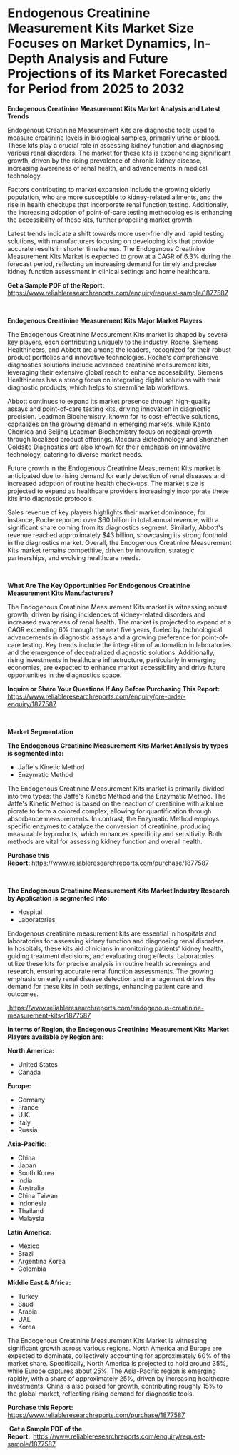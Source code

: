 <p><h1>Endogenous Creatinine Measurement Kits Market Size Focuses on Market Dynamics, In-Depth Analysis and Future Projections of its Market Forecasted for Period from 2025 to 2032</h1></p><p><strong>Endogenous Creatinine Measurement Kits Market Analysis and Latest Trends</strong></p>
<p><p>Endogenous Creatinine Measurement Kits are diagnostic tools used to measure creatinine levels in biological samples, primarily urine or blood. These kits play a crucial role in assessing kidney function and diagnosing various renal disorders. The market for these kits is experiencing significant growth, driven by the rising prevalence of chronic kidney disease, increasing awareness of renal health, and advancements in medical technology.</p><p>Factors contributing to market expansion include the growing elderly population, who are more susceptible to kidney-related ailments, and the rise in health checkups that incorporate renal function testing. Additionally, the increasing adoption of point-of-care testing methodologies is enhancing the accessibility of these kits, further propelling market growth.</p><p>Latest trends indicate a shift towards more user-friendly and rapid testing solutions, with manufacturers focusing on developing kits that provide accurate results in shorter timeframes. The Endogenous Creatinine Measurement Kits Market is expected to grow at a CAGR of 6.3% during the forecast period, reflecting an increasing demand for timely and precise kidney function assessment in clinical settings and home healthcare.</p></p>
<p><strong>Get a Sample PDF of the Report:&nbsp;</strong> <a href="https://www.reliableresearchreports.com/enquiry/request-sample/1877587?utm_campaign=3068&utm_medium=2&utm_source=Github&utm_content=ia&utm_term=14042025&utm_id=endogenous-creatinine-measurement-kits">https://www.reliableresearchreports.com/enquiry/request-sample/1877587</a></p>
<p>&nbsp;</p>
<p><strong>Endogenous Creatinine Measurement Kits Major Market Players</strong></p>
<p><p>The Endogenous Creatinine Measurement Kits market is shaped by several key players, each contributing uniquely to the industry. Roche, Siemens Healthineers, and Abbott are among the leaders, recognized for their robust product portfolios and innovative technologies. Roche's comprehensive diagnostics solutions include advanced creatinine measurement kits, leveraging their extensive global reach to enhance accessibility. Siemens Healthineers has a strong focus on integrating digital solutions with their diagnostic products, which helps to streamline lab workflows.</p><p>Abbott continues to expand its market presence through high-quality assays and point-of-care testing kits, driving innovation in diagnostic precision. Leadman Biochemistry, known for its cost-effective solutions, capitalizes on the growing demand in emerging markets, while Kanto Chemica and Beijing Leadman Biochemistry focus on regional growth through localized product offerings. Maccura Biotechnology and Shenzhen Goldsite Diagnostics are also known for their emphasis on innovative technology, catering to diverse market needs.</p><p>Future growth in the Endogenous Creatinine Measurement Kits market is anticipated due to rising demand for early detection of renal diseases and increased adoption of routine health check-ups. The market size is projected to expand as healthcare providers increasingly incorporate these kits into diagnostic protocols.</p><p>Sales revenue of key players highlights their market dominance; for instance, Roche reported over $60 billion in total annual revenue, with a significant share coming from its diagnostics segment. Similarly, Abbott's revenue reached approximately $43 billion, showcasing its strong foothold in the diagnostics market. Overall, the Endogenous Creatinine Measurement Kits market remains competitive, driven by innovation, strategic partnerships, and evolving healthcare needs.</p></p>
<p>&nbsp;</p>
<p><strong>What Are The Key Opportunities For Endogenous Creatinine Measurement Kits Manufacturers?</strong></p>
<p><p>The Endogenous Creatinine Measurement Kits market is witnessing robust growth, driven by rising incidences of kidney-related disorders and increased awareness of renal health. The market is projected to expand at a CAGR exceeding 6% through the next five years, fueled by technological advancements in diagnostic assays and a growing preference for point-of-care testing. Key trends include the integration of automation in laboratories and the emergence of decentralized diagnostic solutions. Additionally, rising investments in healthcare infrastructure, particularly in emerging economies, are expected to enhance market accessibility and drive future opportunities in the diagnostics space.</p></p>
<p><strong>Inquire or Share Your Questions If Any Before Purchasing This Report:</strong> <a href="https://www.reliableresearchreports.com/enquiry/pre-order-enquiry/1877587?utm_campaign=3068&utm_medium=2&utm_source=Github&utm_content=ia&utm_term=14042025&utm_id=endogenous-creatinine-measurement-kits">https://www.reliableresearchreports.com/enquiry/pre-order-enquiry/1877587</a></p>
<p>&nbsp;</p>
<p><strong>Market Segmentation</strong></p>
<p><strong>The Endogenous Creatinine Measurement Kits Market Analysis by types is segmented into:</strong></p>
<p><ul><li>Jaffe's Kinetic Method</li><li>Enzymatic Method</li></ul></p>
<p><p>The Endogenous Creatinine Measurement Kits market is primarily divided into two types: the Jaffe's Kinetic Method and the Enzymatic Method. The Jaffe's Kinetic Method is based on the reaction of creatinine with alkaline picrate to form a colored complex, allowing for quantification through absorbance measurements. In contrast, the Enzymatic Method employs specific enzymes to catalyze the conversion of creatinine, producing measurable byproducts, which enhances specificity and sensitivity. Both methods are vital for assessing kidney function and overall health.</p></p>
<p><strong>Purchase this Report:&nbsp;</strong><a href="https://www.reliableresearchreports.com/purchase/1877587?utm_campaign=3068&utm_medium=2&utm_source=Github&utm_content=ia&utm_term=14042025&utm_id=endogenous-creatinine-measurement-kits">https://www.reliableresearchreports.com/purchase/1877587</a></p>
<p>&nbsp;</p>
<p><strong>The Endogenous Creatinine Measurement Kits Market Industry Research by Application is segmented into:</strong></p>
<p><ul><li>Hospital</li><li>Laboratories</li></ul></p>
<p><p>Endogenous creatinine measurement kits are essential in hospitals and laboratories for assessing kidney function and diagnosing renal disorders. In hospitals, these kits aid clinicians in monitoring patients' kidney health, guiding treatment decisions, and evaluating drug effects. Laboratories utilize these kits for precise analysis in routine health screenings and research, ensuring accurate renal function assessments. The growing emphasis on early renal disease detection and management drives the demand for these kits in both settings, enhancing patient care and outcomes.</p></p>
<p><a href="https://www.reliableresearchreports.com/endogenous-creatinine-measurement-kits-r1877587?utm_campaign=3068&utm_medium=2&utm_source=Github&utm_content=ia&utm_term=14042025&utm_id=endogenous-creatinine-measurement-kits">&nbsp;https://www.reliableresearchreports.com/endogenous-creatinine-measurement-kits-r1877587</a></p>
<p><strong>In terms of Region, the Endogenous Creatinine Measurement Kits Market Players available by Region are:</strong></p>
<p>
    <p> <strong> North America: </strong>
        <ul>
            <li>United States</li>
            <li>Canada</li>
        </ul>
        </p> 
    <p> <strong> Europe: </strong>
        <ul>
            <li>Germany</li>
            <li>France</li>
            <li>U.K.</li>
            <li>Italy</li>
            <li>Russia</li>
        </ul>
        </p> 
    <p> <strong> Asia-Pacific: </strong>
        <ul>
            <li>China</li>
            <li>Japan</li>
            <li>South Korea</li>
            <li>India</li>
            <li>Australia</li>
            <li>China Taiwan</li>
            <li>Indonesia</li>
            <li>Thailand</li>
            <li>Malaysia</li>
        </ul>
        </p> 
    <p> <strong> Latin America: </strong>
        <ul>
            <li>Mexico</li>
            <li>Brazil</li>
            <li>Argentina Korea</li>
            <li>Colombia</li>
        </ul>
        </p> 
    <p> <strong> Middle East & Africa: </strong>
        <ul>
            <li>Turkey</li>
            <li>Saudi</li>
            <li>Arabia</li>
            <li>UAE</li>
            <li>Korea</li>
        </ul>
    </p>
    </p>
<p><p>The Endogenous Creatinine Measurement Kits Market is witnessing significant growth across various regions. North America and Europe are expected to dominate, collectively accounting for approximately 60% of the market share. Specifically, North America is projected to hold around 35%, while Europe captures about 25%. The Asia-Pacific region is emerging rapidly, with a share of approximately 25%, driven by increasing healthcare investments. China is also poised for growth, contributing roughly 15% to the global market, reflecting rising demand for diagnostic tools.</p></p>
<p><strong>Purchase this Report: </strong><a href="https://www.reliableresearchreports.com/purchase/1877587?utm_campaign=3068&utm_medium=2&utm_source=Github&utm_content=ia&utm_term=14042025&utm_id=endogenous-creatinine-measurement-kits">https://www.reliableresearchreports.com/purchase/1877587</a></p>
<p>&nbsp;<strong>Get a Sample PDF of the Report:&nbsp;&nbsp;</strong><a href="https://www.reliableresearchreports.com/enquiry/request-sample/1877587?utm_campaign=3068&utm_medium=2&utm_source=Github&utm_content=ia&utm_term=14042025&utm_id=endogenous-creatinine-measurement-kits">https://www.reliableresearchreports.com/enquiry/request-sample/1877587</a></p>
<p><strong></strong></p>
<p><p></p><p></p><p></p></p>